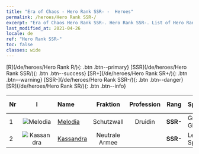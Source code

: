 ```yaml
---
title: "Era of Chaos - Hero Rank SSR- -  Heroes"
permalink: /heroes/Hero Rank SSR-/
excerpt: "Era of Chaos Hero Rank SSR-. Hero Rank SSR-. List of Hero Rank  in Era of Chaos"
last_modified_at: 2021-04-26
locale: de
ref: "Hero Rank SSR-"
toc: false
classes: wide
---
```

 [R](/de/heroes/Hero Rank R/){: .btn .btn--primary} [SSR](/de/heroes/Hero Rank SSR/){: .btn .btn--success} [SR+](/de/heroes/Hero Rank SR+/){: .btn .btn--warning} [SSR-](/de/heroes/Hero Rank SSR-/){: .btn .btn--danger} [SR](/de/heroes/Hero Rank SR/){: .btn .btn--info} 

  | Nr |  I |    Name    |  Fraktion  |  Profession   |  Rang  |    Specialty     | User Rate  | 
  |:---|:--:|:-----------|:-------:|:-------------:|:------:|:-----------------|:----:|
  | 1 | ![Melodia](/images/h/h_Melodia.jpg) | [Melodia](/de/heroes/Melodia/) | Schutzwall | Druidin | **SSR-** |  Großes Glück | R |
  | 2 | ![Kassandra](/images/h/h_kashandela.jpg) | [Kassandra](/de/heroes/Kassandra/) | Neutrale Armee |  | **SSR-** |  Legion Spartas | R |
